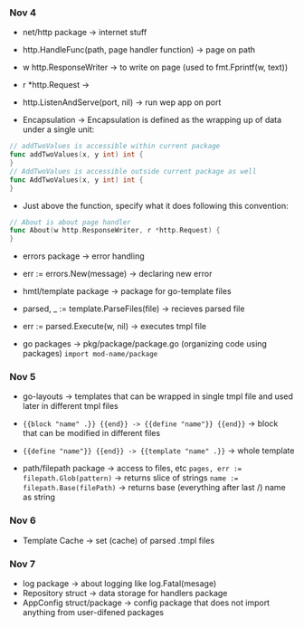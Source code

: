 ### Nov 4
- net/http package -> internet stuff
- http.HandleFunc(path, page handler function) -> page on path
- w http.ResponseWriter -> to write on page (used to fmt.Fprintf(w, text))
- r *http.Request -> 
- http.ListenAndServe(port, nil) -> run wep app on port

- Encapsulation -> Encapsulation is defined as the wrapping up of data under a single unit:
```go
// addTwoValues is accessible within current package
func addTwoValues(x, y int) int {
}
// AddTwoValues is accessible outside current package as well
func AddTwoValues(x, y int) int {
}
```

- Just above the function, specify what it does following this convention:
```go
// About is about page handler
func About(w http.ResponseWriter, r *http.Request) {
}
```

- errors package -> error handling
- err := errors.New(message) -> declaring new error

- hmtl/template package -> package for go-template files
- parsed, _ := template.ParseFiles(file) -> recieves parsed file
- err := parsed.Execute(w, nil) -> executes tmpl file

- go packages -> pkg/package/package.go (organizing code using packages)
`import mod-name/package`

### Nov 5
- go-layouts -> templates that can be wrapped in single tmpl file and used later in different tmpl files
- `{{block "name" .}} {{end}} -> {{define "name"}} {{end}}` -> block that can be modified in different files
- `{{define "name"}} {{end}} -> {{template "name" .}}` -> whole template

- path/filepath package -> access to files, etc
`pages, err := filepath.Glob(pattern)` -> returns slice of strings
`name := filepath.Base(filePath)` -> returns base (everything after last /) name as string

### Nov 6
- Template Cache -> set (cache) of parsed .tmpl files

### Nov 7
- log package -> about logging like log.Fatal(mesage)
- Repository struct -> data storage for handlers package
- AppConfig struct/package -> config package that does not import anything from user-difened packages
